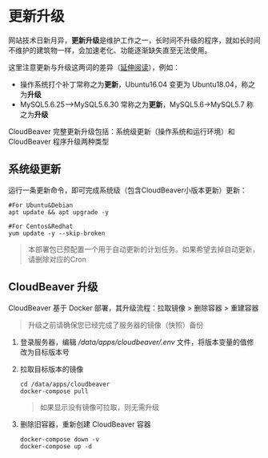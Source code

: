 # 更新升级

网站技术日新月异，**更新升级**是维护工作之一，长时间不升级的程序，就如长时间不维护的建筑物一样，会加速老化、功能逐渐缺失直至无法使用。  

这里注意更新与升级这两词的差异（[延伸阅读](https://support.websoft9.com/docs/faq/zh/tech-upgrade.html#更新-vs-升级)），例如：
- 操作系统打个补丁常称之为**更新**，Ubuntu16.04 变更为 Ubuntu18.04，称之为**升级**
- MySQL5.6.25-->MySQL5.6.30 常称之为**更新**，MySQL5.6->MySQL5.7 称之为**升级**

CloudBeaver 完整更新升级包括：系统级更新（操作系统和运行环境）和 CloudBeaver 程序升级两种类型

## 系统级更新

运行一条更新命令，即可完成系统级（包含CloudBeaver小版本更新）更新：

``` shell
#For Ubuntu&Debian
apt update && apt upgrade -y

#For Centos&Redhat
yum update -y --skip-broken
```
> 本部署包已预配置一个用于自动更新的计划任务。如果希望去掉自动更新，请删除对应的Cron


## CloudBeaver 升级

CloudBeaver 基于 Docker 部署，其升级流程：拉取镜像 > 删除容器 > 重建容器

> 升级之前请确保您已经完成了服务器的镜像（快照）备份

1. 登录服务器，编辑 */data/apps/cloudbeaver/.env* 文件，将版本变量的值修改为目标版本号

2. 拉取目标版本的镜像
   ```
   cd /data/apps/cloudbeaver
   docker-compose pull
   ```
   > 如果显示没有镜像可拉取，则无需升级

3. 删除旧容器，重新创建 CloudBeaver 容器
    ```
    docker-compose down -v
    docker-compose up -d
    ```
